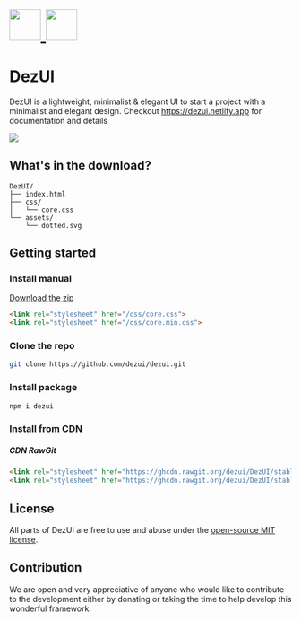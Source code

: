 

<a href="https://dezui.github.io/dezui" target="_blank" style="font-size: 2rem;">
	<img src="https://raw.githubusercontent.com/dezui/DezUI/stable/assets/main.svg" alt="" style="height: 3.5rem !important;">
	<img src="assets/main.svg" alt="" style="height: 3.5rem !important;">
</a>

# DezUI

DezUI is a lightweight, minimalist & elegant UI to start a project with a minimalist and elegant design.
Checkout https://dezui.netlify.app for documentation and details

[![](assets/images/dezui-web-preview.png)](https://dezui.github.io/dezui)

## What's in the download?

```
DezUI/
├── index.html
├── css/
│   └── core.css
└── assets/
    └── dotted.svg
```

## Getting started

### Install manual
[Download the zip](https://github.com/dezui/dezui/archive/refs/heads/stable.zip)
```html
<link rel="stylesheet" href="/css/core.css">
<link rel="stylesheet" href="/css/core.min.css">
```
### Clone the repo
```bash
git clone https://github.com/dezui/dezui.git
```
### Install package
```bash
npm i dezui
```
### Install from CDN
##### CDN RawGit
```html
<link rel="stylesheet" href="https://ghcdn.rawgit.org/dezui/DezUI/stable/css/core.css">
<link rel="stylesheet" href="https://ghcdn.rawgit.org/dezui/DezUI/stable/css/core.min.css">
```

## License

All parts of DezUI are free to use and abuse under the [open-source MIT license](https://github.com/dezui/dezui/blob/stable/LICENSE).

## Contribution

We are open and very appreciative of anyone who would like to contribute to the development either by donating or taking the time to help develop this wonderful framework.
